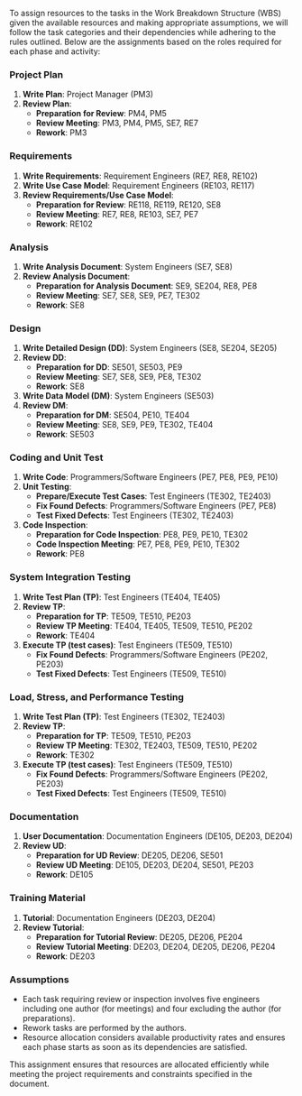 To assign resources to the tasks in the Work Breakdown Structure (WBS) given the available resources and making appropriate assumptions, we will follow the task categories and their dependencies while adhering to the rules outlined. Below are the assignments based on the roles required for each phase and activity:

### Project Plan
1. **Write Plan**: Project Manager (PM3)
2. **Review Plan**:
   - **Preparation for Review**: PM4, PM5
   - **Review Meeting**: PM3, PM4, PM5, SE7, RE7
   - **Rework**: PM3

### Requirements
1. **Write Requirements**: Requirement Engineers (RE7, RE8, RE102)
2. **Write Use Case Model**: Requirement Engineers (RE103, RE117)
3. **Review Requirements/Use Case Model**:
   - **Preparation for Review**: RE118, RE119, RE120, SE8
   - **Review Meeting**: RE7, RE8, RE103, SE7, PE7
   - **Rework**: RE102

### Analysis
1. **Write Analysis Document**: System Engineers (SE7, SE8)
2. **Review Analysis Document**:
   - **Preparation for Analysis Document**: SE9, SE204, RE8, PE8
   - **Review Meeting**: SE7, SE8, SE9, PE7, TE302
   - **Rework**: SE8

### Design
1. **Write Detailed Design (DD)**: System Engineers (SE8, SE204, SE205)
2. **Review DD**:
   - **Preparation for DD**: SE501, SE503, PE9
   - **Review Meeting**: SE7, SE8, SE9, PE8, TE302
   - **Rework**: SE8
3. **Write Data Model (DM)**: System Engineers (SE503)
4. **Review DM**:
   - **Preparation for DM**: SE504, PE10, TE404
   - **Review Meeting**: SE8, SE9, PE9, TE302, TE404
   - **Rework**: SE503

### Coding and Unit Test
1. **Write Code**: Programmers/Software Engineers (PE7, PE8, PE9, PE10)
2. **Unit Testing**:
   - **Prepare/Execute Test Cases**: Test Engineers (TE302, TE2403)
   - **Fix Found Defects**: Programmers/Software Engineers (PE7, PE8)
   - **Test Fixed Defects**: Test Engineers (TE302, TE2403)
3. **Code Inspection**:
   - **Preparation for Code Inspection**: PE8, PE9, PE10, TE302
   - **Code Inspection Meeting**: PE7, PE8, PE9, PE10, TE302
   - **Rework**: PE8

### System Integration Testing
1. **Write Test Plan (TP)**: Test Engineers (TE404, TE405)
2. **Review TP**:
   - **Preparation for TP**: TE509, TE510, PE203
   - **Review TP Meeting**: TE404, TE405, TE509, TE510, PE202
   - **Rework**: TE404
3. **Execute TP (test cases)**: Test Engineers (TE509, TE510)
   - **Fix Found Defects**: Programmers/Software Engineers (PE202, PE203)
   - **Test Fixed Defects**: Test Engineers (TE509, TE510)

### Load, Stress, and Performance Testing
1. **Write Test Plan (TP)**: Test Engineers (TE302, TE2403)
2. **Review TP**:
   - **Preparation for TP**: TE509, TE510, PE203
   - **Review TP Meeting**: TE302, TE2403, TE509, TE510, PE202
   - **Rework**: TE302
3. **Execute TP (test cases)**: Test Engineers (TE509, TE510)
   - **Fix Found Defects**: Programmers/Software Engineers (PE202, PE203)
   - **Test Fixed Defects**: Test Engineers (TE509, TE510)

### Documentation
1. **User Documentation**: Documentation Engineers (DE105, DE203, DE204)
2. **Review UD**:
   - **Preparation for UD Review**: DE205, DE206, SE501
   - **Review UD Meeting**: DE105, DE203, DE204, SE501, PE203
   - **Rework**: DE105

### Training Material
1. **Tutorial**: Documentation Engineers (DE203, DE204)
2. **Review Tutorial**:
   - **Preparation for Tutorial Review**: DE205, DE206, PE204
   - **Review Tutorial Meeting**: DE203, DE204, DE205, DE206, PE204
   - **Rework**: DE203

### Assumptions
- Each task requiring review or inspection involves five engineers including one author (for meetings) and four excluding the author (for preparations).
- Rework tasks are performed by the authors.
- Resource allocation considers available productivity rates and ensures each phase starts as soon as its dependencies are satisfied.

This assignment ensures that resources are allocated efficiently while meeting the project requirements and constraints specified in the document.
